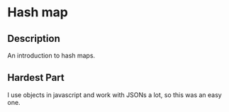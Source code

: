 # Hash map

## Description

An introduction to hash maps.

## Hardest Part

I use objects in javascript and work with JSONs a lot, so this was an easy one.
